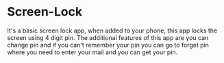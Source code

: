 # Screen-Lock
It's a basic screen lock app, when added to your phone,  this app locks the screen using 4 digit pin. The additional features of this app are you can change pin and if you can't remember your pin you can go to forget pin where you need to enter your mail and you can get your pin.
